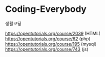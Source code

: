 # Coding-Everybody
생활코딩
  
https://opentutorials.org/course/2039 (HTML)  
https://opentutorials.org/course/62 (php)  
https://opentutorials.org/course/195 (mysql)  
https://opentutorials.org/course/743 (js)  
  

